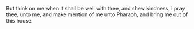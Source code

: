But think on me when it shall be well with thee, and shew kindness, I pray thee, unto me, and make mention of me unto Pharaoh, and bring me out of this house:
